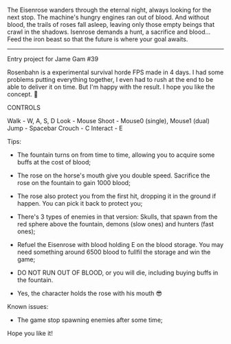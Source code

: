 The Eisenrose wanders through the eternal night, always looking for the next stop. 
The machine's hungry engines ran out of blood. And without blood, the trails of roses fall asleep, leaving only those empty beings that crawl in the shadows. 
Isenrose demands a hunt, a sacrifice and blood... Feed the iron beast so that the future is where your goal awaits.

------

Entry project for Jame Gam #39

Rosenbahn is a experimental survival horde FPS made in 4 days. I had some problems putting everything together, I even had to rush at the end to be able to deliver 
it on time. But I'm happy with the result. I hope you like the concept. 🥲

CONTROLS

Walk - W, A, S, D
Look - Mouse
Shoot - Mouse0 (single), Mouse1 (dual)
Jump - Spacebar
Crouch - C
Interact - E

Tips:

- The fountain turns on from time to time, allowing you to acquire some buffs at the cost of blood;

- The rose on the horse's mouth give you double speed. Sacrifice the rose on the fountain to gain 1000 blood;

- The rose also protect you from the first hit, dropping it in the ground if happen. You can pick it back to protect you;

- There's 3 types of enemies in that version: Skulls, that spawn from the red sphere above the fountain, demons (slow ones) and hunters (fast ones);

- Refuel the Eisenrose with blood holding E on the blood storage. You may need something around 6500 blood to fullfil the storage and win the game;

- DO NOT RUN OUT OF BLOOD, or you will die, including buying buffs in the fountain.

- Yes, the character holds the rose with his mouth 😎

Known issues:

- The game stop spawning enemies after some time;

Hope you like it!
